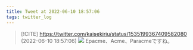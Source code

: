 ```yaml
---
title: Tweet at 2022-06-10 18:57:06
tags: twitter_log
---
```


> [!CITE] https://twitter.com/kaisekiriu/status/1535199367409582080 (2022-06-10 18:57:06)
> ![](https://twitter.com/kaisekiriu/status/1535199367409582080)
> Epacme、Acme、Paracmeですね。
